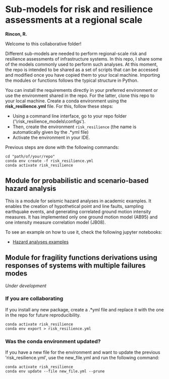 # Sub-models for risk and resilience assessments at a regional scale

**Rincon, R.**

Welcome to this collaborative folder!

Different sub-models are needed to perform regional-scale risk and resilience assessments of infrastructure systems. In this repo, I share some of the models commonly used to perform such analyses. At this moment, the repo is intended to be shared as a set of scripts that can be accessed and modified once you have copied them to your local machine. Importing the modules or functions follows the typical structure in Python.

You can install the requirements directly in your preferred environment or use the environment shared in the repo. For the latter, clone this repo to your local machine. Create a conda environment using the **risk_resilience.yml** file. For this, follow these steps: 
- Using a command line interface, go to your repo folder ('\risk_resilience_models\configs').
- Then, create the environment `risk_resilience` (the name is automatically given by the .*yml file)
- Activate the environment in your IDE. 

Previous steps are done with the following commands:

```shell
cd "path/of/your/repo"
conda env create -f risk_resilience.yml
conda activate risk_resilience
```

## Module for probabilistic and scenario-based hazard analysis

This is a module for seismic hazard analyses in academic examples. It enables the creation of hypothetical point and line faults, sampling earthquake events, and generating correlated ground motion intensity measures. It has implemented only one ground motion model (AB95) and one intensity measure correlation model (JB08).

To see an example on how to use it, check the following jupyter notebooks:
- [Hazard analyses examples](notebooks/hazard_example.ipynb)


## Module for fragility functions derivations using responses of systems with multiple failures modes

_Under development_



### If you are collaborating

If you install any new package, create a .*yml file and replace it with the one in the repo for future reproducibility.

```shell
conda activate risk_resilience
conda env export > risk_resilience.yml
```

### Was the conda environment updated?

If you have a new file for the environment and want to update the previous 'risk_resilience.yml', use the new_file.yml and run the following command:

```shell
conda activate risk_resilience
conda env update --file new_file.yml --prune
```
